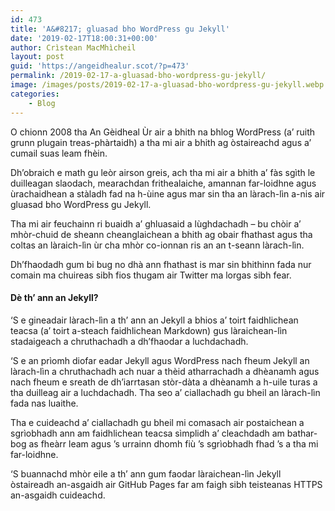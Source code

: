 ```yaml
---
id: 473
title: 'A&#8217; gluasad bho WordPress gu Jekyll'
date: '2019-02-17T18:00:31+00:00'
author: Crìstean MacMhìcheil
layout: post
guid: 'https://angeidhealur.scot/?p=473'
permalink: /2019-02-17-a-gluasad-bho-wordpress-gu-jekyll/
image: /images/posts/2019-02-17-a-gluasad-bho-wordpress-gu-jekyll.webp
categories:
    - Blog
---
```


O chionn 2008 tha An Gèidheal Ùr air a bhith na bhlog WordPress (a’ ruith grunn plugain treas-phàrtaidh) a tha mi air a bhith ag òstaireachd agus a’ cumail suas leam fhèin.

Dh’obraich e math gu leòr airson greis, ach tha mi air a bhith a’ fàs sgìth le duilleagan slaodach, mearachdan frithealaiche, amannan far-loidhne agus ùrachaidhean a stàladh fad na h-ùine agus mar sin tha an làrach-lìn a-nis air gluasad bho WordPress gu Jekyll.

Tha mi air feuchainn ri buaidh a’ ghluasaid a lùghdachadh – bu chòir a’ mhòr-chuid de sheann cheanglaichean a bhith ag obair fhathast agus tha coltas an làraich-lìn ùr cha mhòr co-ionnan ris an an t-seann làrach-lìn.

Dh’fhaodadh gum bi bug no dhà ann fhathast is mar sin bhithinn fada nur comain ma chuireas sibh fios thugam air Twitter ma lorgas sibh fear.

#### Dè th’ ann an Jekyll?

‘S e gineadair làrach-lìn a th’ ann an Jekyll a bhios a’ toirt faidhlichean teacsa (a’ toirt a-steach faidhlichean Markdown) gus làraichean-lìn stadaigeach a chruthachadh a dh’fhaodar a luchdachadh.

‘S e an prìomh diofar eadar Jekyll agus WordPress nach fheum Jekyll an làrach-lìn a chruthachadh ach nuar a thèid atharrachadh a dhèanamh agus nach fheum e sreath de dh’iarrtasan stòr-dàta a dhèanamh a h-uile turas a tha duilleag air a luchdachadh. Tha seo a’ ciallachadh gu bheil an làrach-lìn fada nas luaithe.

Tha e cuideachd a’ ciallachadh gu bheil mi comasach air postaichean a sgrìobhadh ann am faidhlichean teacsa sìmplidh a’ cleachdadh am bathar-bog as fheàrr leam agus ’s urrainn dhomh fiù ’s sgrìobhadh fhad ’s a tha mi far-loidhne.

‘S buannachd mhòr eile a th’ ann gum faodar làraichean-lìn Jekyll òstaireadh an-asgaidh air GitHub Pages far am faigh sibh teisteanas HTTPS an-asgaidh cuideachd.
